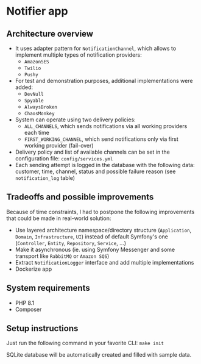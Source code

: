 # Notifier app

## Architecture overview
* It uses adapter pattern for `NotificationChannel`, which allows to implement multiple types of notification providers: 
  * `AmazonSES`
  * `Twilio`
  * `Pushy`
* For test and demonstration purposes, additional implementations were added:
  * `DevNull`
  * `Spyable`
  * `AlwaysBroken`
  * `ChaosMonkey`
* System can operate using two delivery policies: 
  * `ALL_CHANNELS`, which sends notifications via all working providers each time
  * `FIRST_WORKING_CHANNEL`, which send notifications only via first working provider (fail-over)
* Delivery policy and list of available channels can be set in the configuration file: `config/services.yml`
* Each sending attempt is logged in the database with the following data: customer, time, channel, status and possible failure reason (see `notification_log` table)

## Tradeoffs and possible improvements
Because of time constraints, I had to postpone the following improvements that could be made in real-world solution:
* Use layered architecture namespace/directory structure (`Application`, `Domain`, `Infrastructure`, `UI`) instead of default Symfony's one (`Controller`, `Entity`, `Repository`, `Service`, ...)
* Make it asynchronous (ie. using Symfony Messenger and some transport like `RabbitMQ` or `Amazon SQS`)
* Extract `NotificationLogger` interface and add multiple implementations
* Dockerize app

## System requirements
* PHP 8.1
* Composer

## Setup instructions

Just run the following command in your favorite CLI: `make init`

SQLite database will be automatically created and filled with sample data.
